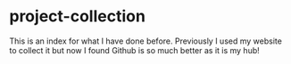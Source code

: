 # project-collection
This is an index for what I have done before. Previously I used my website to collect it but now I found Github is so much better as it is my hub!
